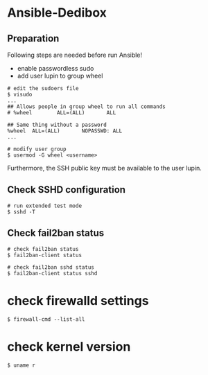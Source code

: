 # Ansible-Dedibox

## Preparation

Following steps are needed before run Ansible!

- enable passwordless sudo
- add user lupin to group wheel

```shell
# edit the sudoers file
$ visudo
...
## Allows people in group wheel to run all commands
# %wheel        ALL=(ALL)       ALL

## Same thing without a password
%wheel  ALL=(ALL)       NOPASSWD: ALL
...

# modify user group
$ usermod -G wheel <username>
```

Furthermore, the SSH public key must be available to the user lupin.

## Check SSHD configuration

```shell
# run extended test mode
$ sshd -T
```

## Check fail2ban status

```shell
# check fail2ban status
$ fail2ban-client status

# check fail2ban sshd status
$ fail2ban-client status sshd
```

# check firewalld settings
```shell
$ firewall-cmd --list-all
```

# check kernel version
```shell
$ uname r
```
